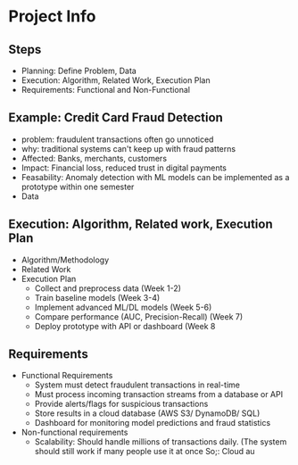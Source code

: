 # Project Info
## Steps
- Planning: Define Problem, Data
- Execution: Algorithm, Related Work, Execution Plan
- Requirements: Functional and Non-Functional
## Example: Credit Card Fraud Detection
- problem: fraudulent transactions often go unnoticed
- why: traditional systems can't keep up with fraud patterns
- Affected: Banks, merchants, customers
- Impact: Financial loss, reduced trust in digital payments
- Feasability: Anomaly detection with ML models can be implemented as a prototype within one semester
- Data
## Execution: Algorithm, Related work, Execution Plan
- Algorithm/Methodology
- Related Work
- Execution Plan
	- Collect and preprocess data (Week 1-2)
	- Train baseline models (Week 3-4)
	- Implement advanced ML/DL models (Week 5-6)
	- Compare performance (AUC, Precision-Recall) (Week 7)
	- Deploy prototype with API or dashboard (Week 8
## Requirements
- Functional Requirements
	- System must detect fraudulent transactions in real-time
	- Must process incoming transaction streams from a database or API
	- Provide alerts/flags for suspicious transactions
	- Store results in a cloud database (AWS S3/ DynamoDB/ SQL)
	- Dashboard for monitoring model predictions and fraud statistics
- Non-functional requirements
	- Scalability: Should handle millions of transactions daily. (The system should still work if many people use it at once So;: Cloud au